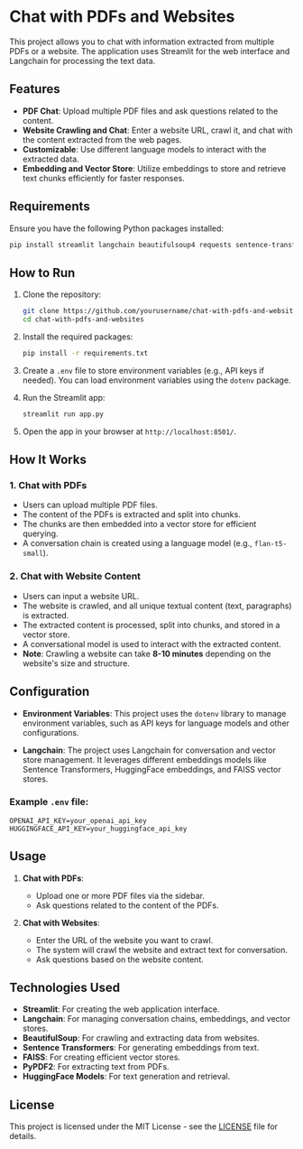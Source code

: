 
# Chat with PDFs and Websites

This project allows you to chat with information extracted from multiple PDFs or a website. The application uses Streamlit for the web interface and Langchain for processing the text data.

## Features

- **PDF Chat**: Upload multiple PDF files and ask questions related to the content.
- **Website Crawling and Chat**: Enter a website URL, crawl it, and chat with the content extracted from the web pages.
- **Customizable**: Use different language models to interact with the extracted data.
- **Embedding and Vector Store**: Utilize embeddings to store and retrieve text chunks efficiently for faster responses.

## Requirements

Ensure you have the following Python packages installed:

```bash
pip install streamlit langchain beautifulsoup4 requests sentence-transformers langchain_community PyPDF2 python-dotenv faiss-cpu
```

## How to Run

1. Clone the repository:
   ```bash
   git clone https://github.com/yourusername/chat-with-pdfs-and-websites.git
   cd chat-with-pdfs-and-websites
   ```

2. Install the required packages:
   ```bash
   pip install -r requirements.txt
   ```

3. Create a `.env` file to store environment variables (e.g., API keys if needed). You can load environment variables using the `dotenv` package.

4. Run the Streamlit app:
   ```bash
   streamlit run app.py
   ```

5. Open the app in your browser at `http://localhost:8501/`.

## How It Works

### 1. **Chat with PDFs**
   - Users can upload multiple PDF files.
   - The content of the PDFs is extracted and split into chunks.
   - The chunks are then embedded into a vector store for efficient querying.
   - A conversation chain is created using a language model (e.g., `flan-t5-small`).

### 2. **Chat with Website Content**
   - Users can input a website URL.
   - The website is crawled, and all unique textual content (text, paragraphs) is extracted.
   - The extracted content is processed, split into chunks, and stored in a vector store.
   - A conversational model is used to interact with the extracted content.
   - **Note**: Crawling a website can take **8-10 minutes** depending on the website's size and structure.

## Configuration

- **Environment Variables**: This project uses the `dotenv` library to manage environment variables, such as API keys for language models and other configurations.
  
- **Langchain**: The project uses Langchain for conversation and vector store management. It leverages different embeddings models like Sentence Transformers, HuggingFace embeddings, and FAISS vector stores.

### Example `.env` file:

```env
OPENAI_API_KEY=your_openai_api_key
HUGGINGFACE_API_KEY=your_huggingface_api_key
```

## Usage

1. **Chat with PDFs**:
   - Upload one or more PDF files via the sidebar.
   - Ask questions related to the content of the PDFs.

2. **Chat with Websites**:
   - Enter the URL of the website you want to crawl.
   - The system will crawl the website and extract text for conversation.
   - Ask questions based on the website content.

## Technologies Used

- **Streamlit**: For creating the web application interface.
- **Langchain**: For managing conversation chains, embeddings, and vector stores.
- **BeautifulSoup**: For crawling and extracting data from websites.
- **Sentence Transformers**: For generating embeddings from text.
- **FAISS**: For creating efficient vector stores.
- **PyPDF2**: For extracting text from PDFs.
- **HuggingFace Models**: For text generation and retrieval.

## License

This project is licensed under the MIT License - see the [LICENSE](LICENSE) file for details.
